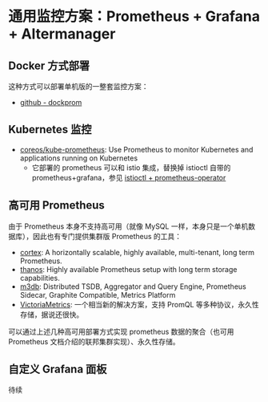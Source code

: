 # 通用监控方案：Prometheus + Grafana + Altermanager


## Docker 方式部署

这种方式可以部署单机版的一整套监控方案：

- [github - dockprom](https://github.com/stefanprodan/dockprom)

## Kubernetes 监控

- [coreos/kube-prometheus](https://github.com/coreos/kube-prometheus): Use Prometheus to monitor Kubernetes and applications running on Kubernetes
  - 它部署的 prometheus 可以和 istio 集成，替换掉 istioctl 自带的 prometheus+grafana，参见 [istioctl + prometheus-operator](/kubernetes/service_mesh/README.md)

## 高可用 Prometheus

由于 Prometheus 本身不支持高可用（就像 MySQL 一样，本身只是一个单机数据库），因此也有专门提供集群版 Prometheus 的工具：

- [cortex](https://github.com/cortexproject/cortex): A horizontally scalable, highly available, multi-tenant, long term Prometheus.
- [thanos](https://github.com/thanos-io/thanos): Highly available Prometheus setup with long term storage capabilities.
- [m3db](https://github.com/m3db/m3): Distributed TSDB, Aggregator and Query Engine, Prometheus Sidecar, Graphite Compatible, Metrics Platform 
- [VictoriaMetrics](https://github.com/VictoriaMetrics/VictoriaMetrics): 一个相当新的解决方案，支持 PromQL 等多种协议，永久性存储，据说还很快。


可以通过上述几种高可用部署方式实现 prometheus 数据的聚合（也可用 Prometheus 文档介绍的联邦集群实现）、永久性存储。

## 自定义 Grafana 面板

待续
